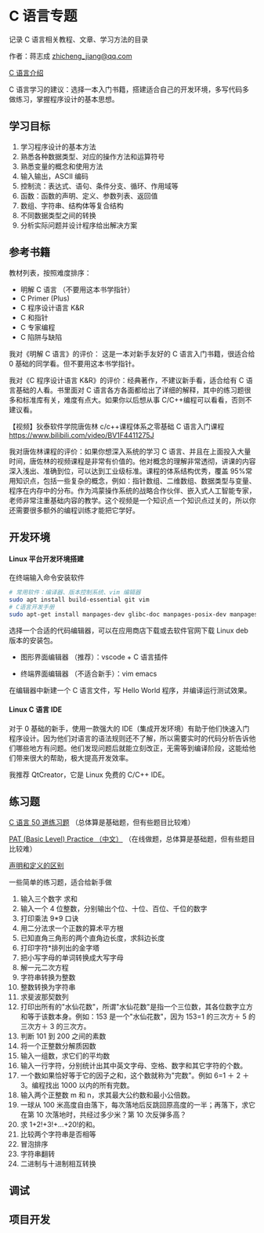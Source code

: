# C 语言专题

记录 C 语言相关教程、文章、学习方法的目录

作者：蒋志成 zhicheng_jiang@qq.com

[C 语言介绍](clang/C语言介绍.html)

C 语言学习的建议：选择一本入门书籍，搭建适合自己的开发环境，多写代码多做练习，掌握程序设计的基本思想。

## 学习目标

1. 学习程序设计的基本方法
2. 熟悉各种数据类型、对应的操作方法和运算符号
3. 熟悉变量的概念和使用方法
4. 输入输出，ASCII 编码
5. 控制流：表达式、语句、条件分支、循环、作用域等
6. 函数：函数的声明、定义、参数列表、返回值
7. 数组、字符串、结构体等复合结构
8. 不同数据类型之间的转换
9. 分析实际问题并设计程序给出解决方案

## 参考书籍

教材列表，按照难度排序：

- 明解 C 语言 （不要用这本书学指针）
- C Primer (Plus)
- C 程序设计语言 K&R
- C 和指针
- C 专家编程
- C 陷阱与缺陷

我对《明解 C 语言》的评价： 这是一本对新手友好的 C 语言入门书籍，很适合给 0 基础的同学看。但不要用这本书学指针。

我对《C 程序设计语言 K&R》的评价：经典著作，不建议新手看，适合给有 C 语言基础的人看。书里面对 C 语言各方各面都给出了详细的解释，其中的练习题很多和标准库有关，难度有点大。如果你以后想从事 C/C++编程可以看看，否则不建议看。

【视频】狄泰软件学院唐佐林 c/c++课程体系之零基础 C 语言入门课程  
https://www.bilibili.com/video/BV1F4411275J

我对唐佐林课程的评价：如果你想深入系统的学习 C 语言、并且在上面投入大量时间，唐佐林的视频课程是非常有价值的。他对概念的理解非常透彻，讲课的内容深入浅出、准确到位，可以达到工业级标准。课程的体系结构优秀，覆盖 95%常用知识点，包括一些复杂的概念，例如：指针数组、二维数组、数据类型与变量、程序在内存中的分布。作为鸿蒙操作系统的战略合作伙伴、嵌入式人工智能专家，老师非常注重基础内容的教学。这个视频是一个知识点一个知识点过关的，所以你还需要很多额外的编程训练才能把它学好。

## 开发环境

#### Linux 平台开发环境搭建

在终端输入命令安装软件

```bash
# 常用软件：编译器、版本控制系统、vim 编辑器
sudo apt install build-essential git vim
# C语言开发手册
sudo apt-get install manpages-dev glibc-doc manpages-posix-dev manpages-posix
```

选择一个合适的代码编辑器，可以在应用商店下载或去软件官网下载 Linux deb 版本的安装包。

- 图形界面编辑器 （推荐）：vscode + C 语言插件

- 终端界面编辑器 （不适合新手）：vim emacs

在编辑器中新建一个 C 语言文件，写 Hello World 程序，并编译运行测试效果。

#### Linux C 语言 IDE

对于 0 基础的新手，使用一款强大的 IDE（集成开发环境）有助于他们快速入门程序设计。因为他们对语言的语法规则还不了解，所以需要实时的代码分析告诉他们哪些地方有问题。他们发现问题后就能立刻改正，无需等到编译阶段，这能给他们带来很大的帮助，极大提高开发效率。

我推荐 QtCreator，它是 Linux 免费的 C/C++ IDE。

## 练习题

[C 语言 50 道练习题](clang/c_50.html) （总体算是基础题，但有些题目比较难）

[PAT (Basic Level) Practice （中文）](https://pintia.cn/problem-sets/994805260223102976/problems/type/7) （在线做题，总体算是基础题，但有些题目比较难）

[声明和定义的区别](https://www.geeksforgeeks.org/difference-between-definition-and-declaration/)

一些简单的练习题，适合给新手做

1.  输入三个数字 求和
2.  输入一个 4 位整数，分别输出个位、十位、百位、千位的数字
3.  打印乘法 9\*9 口诀
4.  用二分法求一个正数的算术平方根
5.  已知直角三角形的两个直角边长度，求斜边长度
6.  打印字符\*排列出的金字塔
7.  把小写字母的单词转换成大写字母
8.  解一元二次方程
9.  字符串转换为整数
10. 整数转换为字符串
11. 求斐波那契数列
12. 打印出所有的"水仙花数"，所谓"水仙花数"是指一个三位数，其各位数字立方和等于该数本身。例如：153 是一个"水仙花数"，因为 153=1 的三次方＋ 5 的三次方＋ 3 的三次方。
13. 判断 101 到 200 之间的素数
14. 将一个正整数分解质因数
15. 输入一组数，求它们的平均数
16. 输入一行字符，分别统计出其中英文字母、空格、数字和其它字符的个数。
17. 一个数如果恰好等于它的因子之和，这个数就称为"完数"。例如 6=1 ＋ 2 ＋ 3。编程找出 1000 以内的所有完数。
18. 输入两个正整数 m 和 n，求其最大公约数和最小公倍数。
19. 一球从 100 米高度自由落下，每次落地后反跳回原高度的一半；再落下，求它在第 10 次落地时，共经过多少米？第 10 次反弹多高？
20. 求 1+2!+3!+...+20!的和。
21. 比较两个字符串是否相等
22. 冒泡排序
23. 字符串翻转
24. 二进制与十进制相互转换

## 调试

## 项目开发
